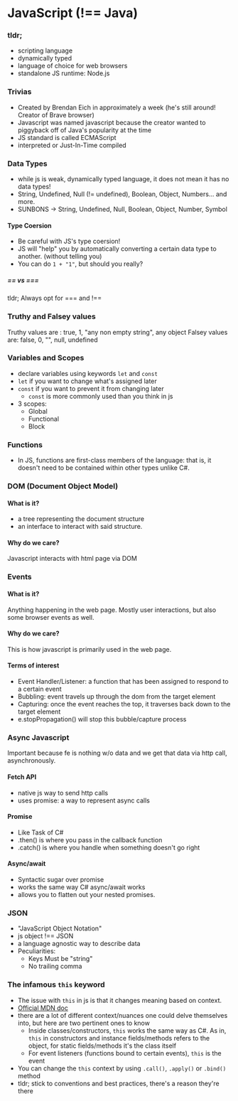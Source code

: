# JavaScript (!== Java)

### tldr;
- scripting language
- dynamically typed
- language of choice for web browsers
- standalone JS runtime: Node.js

### Trivias
- Created by Brendan Eich in approximately a week (he's still around! Creator of Brave browser)
- Javascript was named javascript because the creator wanted to piggyback off of Java's popularity at the time
- JS standard is called ECMAScript
- interpreted or Just-In-Time compiled

### Data Types
- while js is weak, dynamically typed language, it does not mean it has no data types!
- String, Undefined, Null (!= undefined), Boolean, Object, Numbers... and more.
- SUNBONS -> String, Undefined, Null, Boolean, Object, Number, Symbol

#### Type Coersion
- Be careful with JS's type coersion!
- JS will "help" you by automatically converting a certain data type to another. (without telling you)
- You can do `1 + "1"`, but should you really?

##### == vs ===
tldr; Always opt for === and !== 

### Truthy and Falsey values
Truthy values are : true, 1, "any non empty string", any object
Falsey values are: false, 0, "", null, undefined

### Variables and Scopes
- declare variables using keywords `let` and `const`
- `let` if you want to change what's assigned later
- `const` if you want to prevent it from changing later
  - `const` is more commonly used than you think in js
- 3 scopes:
  - Global
  - Functional
  - Block

### Functions
- In JS, functions are first-class members of the language: that is, it doesn't need to be contained within other types unlike C#.

### DOM (Document Object Model)
#### What is it?
- a tree representing the document structure
- an interface to interact with said structure.
#### Why do we care?
Javascript interacts with html page via DOM

### Events
#### What is it?
Anything happening in the web page. Mostly user interactions, but also some browser events as well.

#### Why do we care?
This is how javascript is primarily used in the web page.

#### Terms of interest
- Event Handler/Listener: a function that has been assigned to respond to a certain event
- Bubbling: event travels up through the dom from the target element
- Capturing: once the event reaches the top, it traverses back down to the target element
- e.stopPropagation() will stop this bubble/capture process

### Async Javascript
Important because fe is nothing w/o data and we get that data via http call, asynchronously.

#### Fetch API
- native js way to send http calls
- uses promise: a way to represent async calls

#### Promise
- Like Task of C#
- .then() is where you pass in the callback function
- .catch() is where you handle when something doesn't go right

#### Async/await
- Syntactic sugar over promise
- works the same way C# async/await works
- allows you to flatten out your nested promises.

### JSON
- "JavaScript Object Notation"
- js object !== JSON
- a language agnostic way to describe data
- Peculiarities:
  - Keys Must be "string"
  - No trailing comma

### The infamous `this` keyword
- The issue with `this` in js is that it changes meaning based on context.
- [Official MDN doc](https://developer.mozilla.org/en-US/docs/Web/JavaScript/Reference/Operators/this)
- there are a lot of different context/nuances one could delve themselves into, but here are two pertinent ones to know
  - Inside classes/constructors, `this` works the same way as C#. As in, `this` in constructors and instance fields/methods refers to the object, for static fields/methods it's the class itself
  - For event listeners (functions bound to certain events), `this` is the event
- You can change the `this` context by using `.call()`, `.apply()` or `.bind()` method
- tldr; stick to conventions and best practices, there's a reason they're there